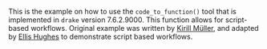 This is the example on how to use the `code_to_function()` tool that is implemented in `drake` version 7.6.2.9000. This function allows for script-based workflows.
Original example was written by [Kirill Müller](https://github.com/krlmlr), and adapted by [Ellis Hughes](https://github.com/thebioengineer) to demonstrate script based workflows.

